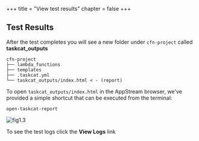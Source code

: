 +++
title = "View test results"
chapter = false
+++


## Test Results 

After the test completes you will see a new folder under `cfn-project` called **taskcat_outputs**
```
cfn-project
├── lambda_functions
├── templates
├── .taskcat.yml
└── taskcat_outputs/index.html < - (report)

```

To open `taskcat_outputs/index.html` in the AppStream browser, we've provided a simple 
shortcut that can be executed from the terminal:

```
open-taskcat-report
```

![fig1.3](/images/fig_lab1.3.png)

To see the test logs click the **View Logs** link
